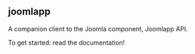 joomlapp
---

A companion client to the Joomla component, Joomlapp API.

To get started: read the documentation!
